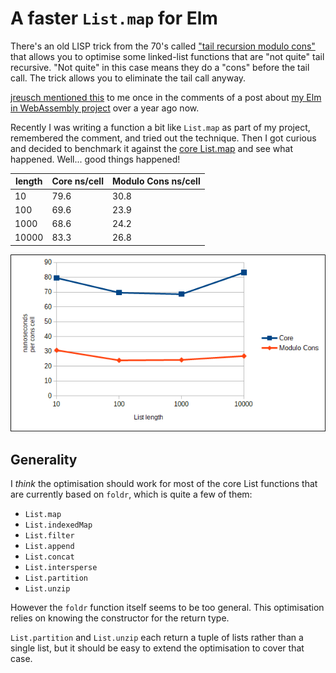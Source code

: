 # A faster `List.map` for Elm

There's an old LISP trick from the 70's called ["tail recursion modulo cons"](https://en.wikipedia.org/wiki/Tail_call#Tail_recursion_modulo_cons) that allows you to optimise some linked-list functions that are "not quite" tail recursive. "Not quite" in this case means they do a "cons" before the tail call. The trick allows you to eliminate the tail call anyway.

[jreusch mentioned this](https://discourse.elm-lang.org/t/elm-core-libs-in-webassembly/4443/11) to me once in the comments of a post about [my Elm in WebAssembly project](https://github.com/brian-carroll/elm_c_wasm/) over a year ago now.

Recently I was writing a function a bit like `List.map` as part of my project, remembered the comment, and tried out the technique. Then I got curious and decided to benchmark it against the [core List.map](https://package.elm-lang.org/packages/elm/core/latest/List#map) and see what happened. Well... good things happened!

| length | Core ns/cell | Modulo Cons ns/cell |
| ------ | ------------ | ------------------- |
| 10     | 79.6         | 30.8                |
| 100    | 69.6         | 23.9                |
| 1000   | 68.6         | 24.2                |
| 10000  | 83.3         | 26.8                |

![Chart of benchmark results](./docs/chart.png)

## Generality

I _think_ the optimisation should work for most of the core List functions that are currently based on `foldr`, which is quite a few of them:

- `List.map`
- `List.indexedMap`
- `List.filter`
- `List.append`
- `List.concat`
- `List.intersperse`
- `List.partition`
- `List.unzip`

However the `foldr` function itself seems to be too general. This optimisation relies on knowing the constructor for the return type.

`List.partition` and `List.unzip` each return a tuple of lists rather than a single list, but it should be easy to extend the optimisation to cover that case.

